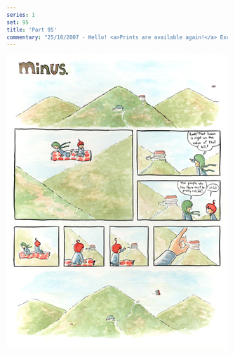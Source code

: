 ```yaml
---
series: 1
set: 95
title: 'Part 95'
commentary: "25/10/2007 - Hello! <a>Prints are available again!</a> Exclamation mark! I'll be taking orders until the middle of next month or so."
---
```


![](../../../../assets/minus/part-95/minus95.jpg)